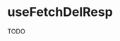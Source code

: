 useFetchDelResp
=========================================================================================

TODO
